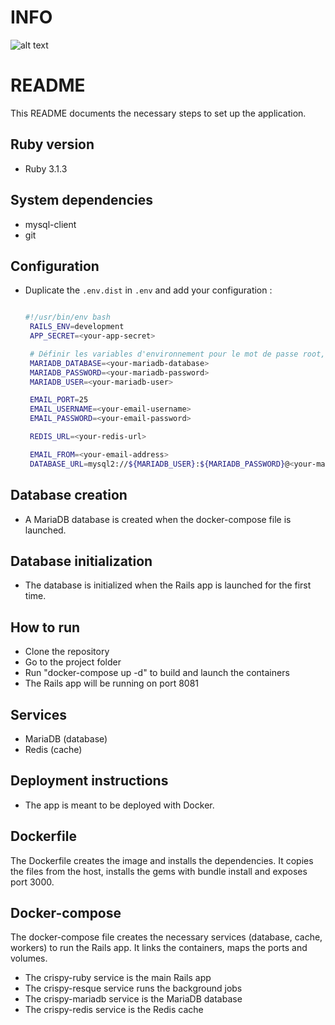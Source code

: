 # INFO  
![alt text](https://i.ibb.co/0sW0q2V/membre.png "Titre de l'image")

# README 

This README documents the necessary steps to set up the application.

## Ruby version 

* Ruby 3.1.3

## System dependencies

* mysql-client
* git

## Configuration

* Duplicate the ```.env.dist``` in ```.env``` and add your configuration : 

   ```sh
   
   #!/usr/bin/env bash
    RAILS_ENV=development
    APP_SECRET=<your-app-secret>

    # Définir les variables d'environnement pour le mot de passe root, le nom de la base de données, l'utilisateur et le mot de passe
    MARIADB_DATABASE=<your-mariadb-database>
    MARIADB_PASSWORD=<your-mariadb-password>
    MARIADB_USER=<your-mariadb-user>

    EMAIL_PORT=25
    EMAIL_USERNAME=<your-email-username>
    EMAIL_PASSWORD=<your-email-password>

    REDIS_URL=<your-redis-url>

    EMAIL_FROM=<your-email-address>
    DATABASE_URL=mysql2://${MARIADB_USER}:${MARIADB_PASSWORD}@<your-mariadb-host>:3306/${MARIADB_DATABASE}

   ```

## Database creation 

* A MariaDB database is created when the docker-compose file is launched.

## Database initialization

* The database is initialized when the Rails app is launched for the first time.

## How to run  

* Clone the repository
* Go to the project folder
* Run "docker-compose up -d" to build and launch the containers 
* The Rails app will be running on port 8081

## Services

* MariaDB (database) 
* Redis (cache)

## Deployment instructions

* The app is meant to be deployed with Docker.

## Dockerfile 

The Dockerfile creates the image and installs the dependencies.
It copies the files from the host, installs the gems with bundle install and exposes port 3000.

## Docker-compose

The docker-compose file creates the necessary services (database, cache, workers) to run the Rails app. 
It links the containers, maps the ports and volumes.

* The crispy-ruby service is the main Rails app
* The crispy-resque service runs the background jobs
* The crispy-mariadb service is the MariaDB database 
* The crispy-redis service is the Redis cache
